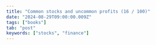 ```yaml
---
title: "Common stocks and uncommon profits (16 / 100)"
date: "2024-08-29T09:00:00.009Z"
tags: ["books"]
tab: "post"
keywords: ["stocks", "finance"]
---
```

